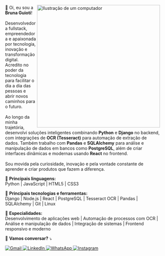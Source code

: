 <img src="https://raw.githubusercontent.com/MicaelliMedeiros/micaellimedeiros/master/image/computer-illustration.png" alt="Ilustração de um computador" min-width="400px" max-width="400px" width="400px" align="right"> <p align="left"> 👋 Oi, eu sou a <strong>Bruna Guioti</strong>!<br><br> Desenvolvedora fullstack, empreendedora e apaixonada por tecnologia, inovação e transformação digital. Acredito no poder da tecnologia para facilitar o dia a dia das pessoas e abrir novos caminhos para o futuro.<br><br> Ao longo da minha trajetória, desenvolvi soluções inteligentes combinando <strong>Python</strong> e <strong>Django</strong> no backend, com integrações de <strong>OCR (Tesseract)</strong> para automação de extração de dados. Também trabalho com <strong>Pandas</strong> e <strong>SQLAlchemy</strong> para análise e manipulação de dados em bancos como <strong>PostgreSQL</strong>, além de criar interfaces dinâmicas e modernas usando <strong>React</strong> no frontend.<br><br> Sou movida pela curiosidade, inovação e pela vontade constante de aprender e criar produtos que fazem a diferença. </p>
<p align="left"> 🦄 <strong>Principais linguagens:</strong><br> Python | JavaScript | HTML5 | CSS3 </p> <p align="left"> 💼 <strong>Principais tecnologias e ferramentas:</strong><br> Django | Node.js | React | PostgreSQL | Tesseract OCR | Pandas | SQLAlchemy | Git | Linux </p> <p align="left"> 🚀 <strong>Especialidades:</strong><br> Desenvolvimento de aplicações web | Automação de processos com OCR | Análise e manipulação de dados | Integração de sistemas | Frontend responsivo e moderno </p> <p align="left"> 💌 <strong>Vamos conversar?</strong> ⤵️ </p> <p align="left"> <a href="mailto:bruguioti@gmail.com" title="Gmail"> <img src="https://img.shields.io/badge/-Gmail-FF0000?style=flat-square&labelColor=FF0000&logo=gmail&logoColor=white" alt="Gmail"/> </a> <a href="https://www.linkedin.com/in/SEU-LINKEDIN" title="LinkedIn"> <img src="https://img.shields.io/badge/-Linkedin-0e76a8?style=flat-square&logo=Linkedin&logoColor=white" alt="LinkedIn"/> </a> <a href="https://api.whatsapp.com/send?phone=44991659508" title="WhatsApp"> <img src="https://img.shields.io/badge/-WhatsApp-25d366?style=flat-square&labelColor=25d366&logo=whatsapp&logoColor=white" alt="WhatsApp"/> </a> <a href="https://www.instagram.com/devbruguioti" title="Instagram"> <img src="https://img.shields.io/badge/-Instagram-DF0174?style=flat-square&labelColor=DF0174&logo=instagram&logoColor=white" alt="Instagram"/> </a> </p>
